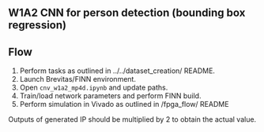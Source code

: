 W1A2 CNN for person detection (bounding box regression)
----------------------------------------------------------------------------

## Flow
1. Perform tasks as outlined in ../../dataset_creation/ README.
2. Launch Brevitas/FINN environment.
3. Open `cnv_w1a2_mp4d.ipynb` and update paths.
4. Train/load network parameters and perform FINN build.
5. Perform simulation in Vivado as outlined in /fpga_flow/ README

Outputs of generated IP should be multiplied by 2 to obtain the actual value.

